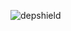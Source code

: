![depshield](https://14gxy2qgoj.execute-api.us-east-2.amazonaws.com/prod/badges/depshield-ci/ci-project-48/depshield.svg)
<!-- ![depshield](https://staging.depshield.sonatype.org/badges/depshield-ci/ci-project-48/depshield.svg) -->
